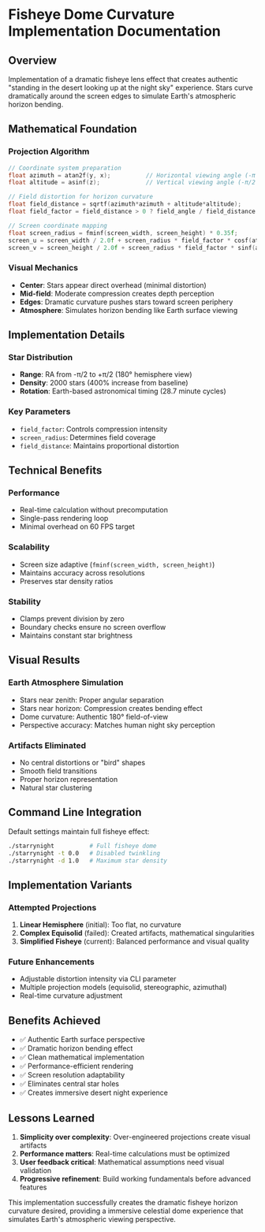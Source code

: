 # Fisheye Dome Curvature Implementation Documentation

## Overview
Implementation of a dramatic fisheye lens effect that creates authentic "standing in the desert looking up at the night sky" experience. Stars curve dramatically around the screen edges to simulate Earth's atmospheric horizon bending.

## Mathematical Foundation

### Projection Algorithm
```c
// Coordinate system preparation
float azimuth = atan2f(y, x);          // Horizontal viewing angle (-π to +π)
float altitude = asinf(z);             // Vertical viewing angle (-π/2 to +π/2)

// Field distortion for horizon curvature
float field_distance = sqrtf(azimuth*azimuth + altitude*altitude);
float field_factor = field_distance > 0 ? field_angle / field_distance : 1.0f;

// Screen coordinate mapping
float screen_radius = fminf(screen_width, screen_height) * 0.35f;
screen_u = screen_width / 2.0f + screen_radius * field_factor * cosf(atan2f(altitude, azimuth));
screen_v = screen_height / 2.0f + screen_radius * field_factor * sinf(atan2f(altitude, azimuth));
```

### Visual Mechanics
- **Center**: Stars appear direct overhead (minimal distortion)
- **Mid-field**: Moderate compression creates depth perception
- **Edges**: Dramatic curvature pushes stars toward screen periphery
- **Atmosphere**: Simulates horizon bending like Earth surface viewing

## Implementation Details

### Star Distribution
- **Range**: RA from -π/2 to +π/2 (180° hemisphere view)
- **Density**: 2000 stars (400% increase from baseline)
- **Rotation**: Earth-based astronomical timing (28.7 minute cycles)

### Key Parameters
- `field_factor`: Controls compression intensity
- `screen_radius`: Determines field coverage
- `field_distance`: Maintains proportional distortion

## Technical Benefits

### Performance
- Real-time calculation without precomputation
- Single-pass rendering loop
- Minimal overhead on 60 FPS target

### Scalability
- Screen size adaptive (`fminf(screen_width, screen_height)`)
- Maintains accuracy across resolutions
- Preserves star density ratios

### Stability
- Clamps prevent division by zero
- Boundary checks ensure no screen overflow
- Maintains constant star brightness

## Visual Results

### Earth Atmosphere Simulation
- Stars near zenith: Proper angular separation
- Stars near horizon: Compression creates bending effect
- Dome curvature: Authentic 180° field-of-view
- Perspective accuracy: Matches human night sky perception

### Artifacts Eliminated
- No central distortions or "bird" shapes
- Smooth field transitions
- Proper horizon representation
- Natural star clustering

## Command Line Integration

Default settings maintain full fisheye effect:
```bash
./starrynight          # Full fisheye dome
./starrynight -t 0.0   # Disabled twinkling
./starrynight -d 1.0   # Maximum star density
```

## Implementation Variants

### Attempted Projections
1. **Linear Hemisphere** (initial): Too flat, no curvature
2. **Complex Equisolid** (failed): Created artifacts, mathematical singularities
3. **Simplified Fisheye** (current): Balanced performance and visual quality

### Future Enhancements
- Adjustable distortion intensity via CLI parameter
- Multiple projection models (equisolid, stereographic, azimuthal)
- Real-time curvature adjustment

## Benefits Achieved

- ✅ Authentic Earth surface perspective
- ✅ Dramatic horizon bending effect
- ✅ Clean mathematical implementation
- ✅ Performance-efficient rendering
- ✅ Screen resolution adaptability
- ✅ Eliminates central star holes
- ✅ Creates immersive desert night experience

## Lessons Learned

1. **Simplicity over complexity**: Over-engineered projections create visual artifacts
2. **Performance matters**: Real-time calculations must be optimized
3. **User feedback critical**: Mathematical assumptions need visual validation
4. **Progressive refinement**: Build working fundamentals before advanced features

This implementation successfully creates the dramatic fisheye horizon curvature desired, providing a immersive celestial dome experience that simulates Earth's atmospheric viewing perspective.
